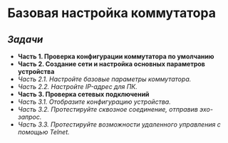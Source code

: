 # Базовая настройка коммутатора

## _Задачи_

- **Часть 1. Проверка конфигурации коммутатора по умолчанию**
- **Часть 2. Создание сети и настройка основных параметров устройства**
- *Часть 2.1. Настройте базовые параметры коммутатора.*
- *Часть 2.2. Настройте IP-адрес для ПК.*
- **Часть 3. Проверка сетевых подключений**
- *Часть 3.1. Отобразите конфигурацию устройства.*
- *Часть 3.2. Протестируйте сквозное соединение, отправив эхо-запрос.*
- *Часть 3.3. Протестируйте возможности удаленного управления с помощью Telnet.*

